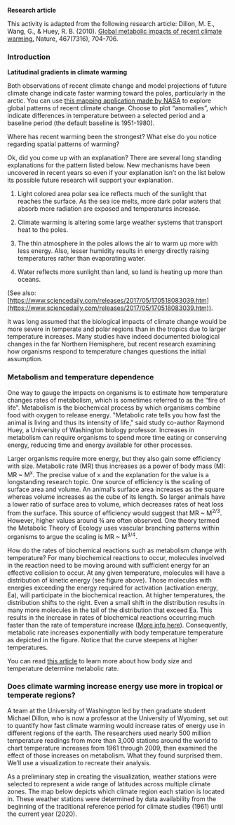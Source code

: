 
**Research article**

This activity is adapted from the following research article: Dillon, M. E., Wang, G., & Huey, R. B. (2010). [Global metabolic impacts of recent climate warming.](https://www.nature.com/articles/nature09407) Nature, 467(7316), 704-706. 

### Introduction 
**Latitudinal gradients in climate warming**

Both observations of recent climate change and model projections of future climate change indicate faster warming toward the poles, particularly in the arctic. You can use [this mapping application made by NASA](https://data.giss.nasa.gov/gistemp/maps/index_v4.html) to explore global patterns of recent climate change. Choose to plot “anomalies”, which indicate differences in temperature between a selected period and a baseline period (the default baseline is 1951-1980). 


Where has recent warming been the strongest? What else do you notice regarding spatial patterns of warming?

Ok, did you come up with an explanation? There are several long standing explanations for the pattern listed below. New mechanisms have been uncovered in recent years so even if your explanation isn’t on the list below its possible future research will support your explanation.

1.  Light colored area polar sea ice reflects much of the sunlight that reaches the surface. As the sea ice melts, more dark polar waters that absorb more radiation are exposed and temperatures increase.
    
2.  Climate warming is altering some large weather systems that transport heat to the poles.
    
3.  The thin atmosphere in the poles allows the air to warm up more with less energy. Also, lesser humidity results in energy directly raising temperatures rather than evaporating water.
    
4.  Water reflects more sunlight than land, so land is heating up more than oceans.

(See also: [https://www.sciencedaily.com/releases/2017/05/170518083039.htm](https://www.sciencedaily.com/releases/2017/05/170518083039.htm)).

It was long assumed that the biological impacts of climate change would be more severe in temperate and polar regions than in the tropics due to larger temperature increases. Many studies have indeed documented biological changes in the far Northern Hemisphere, but recent research examining how organisms respond to temperature changes questions the initial assumption.

### Metabolism and temperature dependence
One way to gauge the impacts on organisms is to estimate how temperature changes rates of metabolism, which is sometimes referred to as the “fire of life”. Metabolism is the biochemical process by which organisms combine food with oxygen to release energy. "Metabolic rate tells you how fast the animal is living and thus its intensity of life," said study co-author Raymond Huey, a University of Washington biology professor. Increases in metabolism can require organisms to spend more time eating or conserving energy, reducing time and energy available for other processes.


Larger organisms require more energy, but they also gain some efficiency with size. Metabolic rate (MR) thus increases as a power of body mass (M): MR ~ M<sup>x</sup>. The precise value of x and the explanation for the value is a longstanding research topic. One source of efficiency is the scaling of surface area and volume. An animal’s surface area increases as the square whereas volume increases as the cube of its length. So larger animals have a lower ratio of surface area to volume, which decreases rates of heat loss from the surface. This source of efficiency would suggest that MR ~ M<sup>2/3</sup>. However, higher values around ¾ are often observed. One theory termed the Metabolic Theory of Ecology uses vascular branching patterns within organisms to argue the scaling is MR ~ M<sup>3/4</sup>.

How do the rates of biochemical reactions such as metabolism change with temperature? For many biochemical reactions to occur, molecules involved in the reaction need to be moving around with sufficient energy for an effective collision to occur. At any given temperature, molecules will have a distribution of kinetic energy (see figure above). Those molecules with energies exceeding the energy required for activation (activation energy, Ea), will participate in the biochemical reaction. At higher temperatures, the distribution shifts to the right. Even a small shift in the distribution results in many more molecules in the tail of the distribution that exceed Ea. This results in the increase in rates of biochemical reactions occurring much faster than the rate of temperature increase ([More info here](https://courses.lumenlearning.com/suny-introductory-chemistry/chapter/factors-that-affect-the-rate-of-reactions/)). Consequently, metabolic rate increases exponentially with body temperature temperature as depicted in the figure. Notice that the curve steepens at higher temperatures.

You can read [this article](https://www.nature.com/scitable/knowledge/library/body-size-and-temperature-why-they-matter-15157011/) to learn more about how body size and temperature determine metabolic rate.

### Does climate warming increase energy use more in tropical or temperate regions?

A team at the University of Washington led by then graduate student Michael Dillon, who is now a professor at the University of Wyoming, set out to quantify how fast climate warming would increase rates of energy use in different regions of the earth. The researchers used nearly 500 million temperature readings from more than 3,000 stations around the world to chart temperature increases from 1961 through 2009, then examined the effect of those increases on metabolism. What they found surprised them. We’ll use a visualization to recreate their analysis. 

As a preliminary step in creating the visualization, weather stations were selected to represent a wide range of latitudes across multiple climate zones. The map below depicts which climate region each station is located in. These weather stations were determined by data availability from the beginning of the traditional reference period for climate studies (1961) until the current year (2020). 
